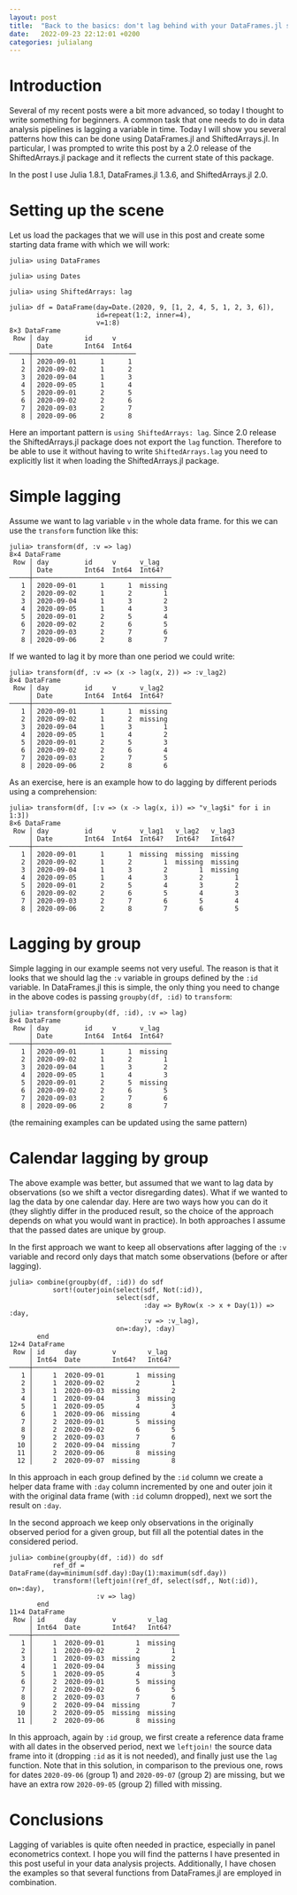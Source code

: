 ```yaml
---
layout: post
title:  "Back to the basics: don't lag behind with your DataFrames.jl skills"
date:   2022-09-23 22:12:01 +0200
categories: julialang
---
```


# Introduction

Several of my recent posts were a bit more advanced, so today I thought to write
something for beginners. A common task that one needs to do in data analysis
pipelines is lagging a variable in time. Today I will show you several patterns
how this can be done using DataFrames.jl and ShiftedArrays.jl. In particular, I
was prompted to write this post by a 2.0 release of the ShiftedArrays.jl package
and it reflects the current state of this package.

In the post I use Julia 1.8.1, DataFrames.jl 1.3.6, and ShiftedArrays.jl 2.0.

# Setting up the scene

Let us load the packages that we will use in this post and create some starting
data frame with which we will work:

```
julia> using DataFrames

julia> using Dates

julia> using ShiftedArrays: lag

julia> df = DataFrame(day=Date.(2020, 9, [1, 2, 4, 5, 1, 2, 3, 6]),
                      id=repeat(1:2, inner=4),
                      v=1:8)
8×3 DataFrame
 Row │ day         id     v
     │ Date        Int64  Int64
─────┼──────────────────────────
   1 │ 2020-09-01      1      1
   2 │ 2020-09-02      1      2
   3 │ 2020-09-04      1      3
   4 │ 2020-09-05      1      4
   5 │ 2020-09-01      2      5
   6 │ 2020-09-02      2      6
   7 │ 2020-09-03      2      7
   8 │ 2020-09-06      2      8
```

Here an important pattern is `using ShiftedArrays: lag`. Since 2.0 release
the ShiftedArrays.jl package does not export the `lag` function. Therefore
to be able to use it without having to write `ShiftedArrays.lag` you need
to explicitly list it when loading the ShiftedArrays.jl package.

# Simple lagging

Assume we want to lag variable `v` in the whole data frame. for this we can
use the `transform` function like this:

```
julia> transform(df, :v => lag)
8×4 DataFrame
 Row │ day         id     v      v_lag
     │ Date        Int64  Int64  Int64?
─────┼───────────────────────────────────
   1 │ 2020-09-01      1      1  missing
   2 │ 2020-09-02      1      2        1
   3 │ 2020-09-04      1      3        2
   4 │ 2020-09-05      1      4        3
   5 │ 2020-09-01      2      5        4
   6 │ 2020-09-02      2      6        5
   7 │ 2020-09-03      2      7        6
   8 │ 2020-09-06      2      8        7
```

If we wanted to lag it by more than one period we could write:

```
julia> transform(df, :v => (x -> lag(x, 2)) => :v_lag2)
8×4 DataFrame
 Row │ day         id     v      v_lag2
     │ Date        Int64  Int64  Int64?
─────┼───────────────────────────────────
   1 │ 2020-09-01      1      1  missing
   2 │ 2020-09-02      1      2  missing
   3 │ 2020-09-04      1      3        1
   4 │ 2020-09-05      1      4        2
   5 │ 2020-09-01      2      5        3
   6 │ 2020-09-02      2      6        4
   7 │ 2020-09-03      2      7        5
   8 │ 2020-09-06      2      8        6
```

As an exercise, here is an example how to do lagging by different periods
using a comprehension:

```
julia> transform(df, [:v => (x -> lag(x, i)) => "v_lag$i" for i in 1:3])
8×6 DataFrame
 Row │ day         id     v      v_lag1   v_lag2   v_lag3
     │ Date        Int64  Int64  Int64?   Int64?   Int64?
─────┼─────────────────────────────────────────────────────
   1 │ 2020-09-01      1      1  missing  missing  missing
   2 │ 2020-09-02      1      2        1  missing  missing
   3 │ 2020-09-04      1      3        2        1  missing
   4 │ 2020-09-05      1      4        3        2        1
   5 │ 2020-09-01      2      5        4        3        2
   6 │ 2020-09-02      2      6        5        4        3
   7 │ 2020-09-03      2      7        6        5        4
   8 │ 2020-09-06      2      8        7        6        5
```

# Lagging by group

Simple lagging in our example seems not very useful. The reason is that it looks
that we should lag the `:v` variable in groups defined by the `:id` variable.
In DataFrames.jl this is simple, the only thing you need to change in the
above codes is passing `groupby(df, :id)` to `transform`:

```
julia> transform(groupby(df, :id), :v => lag)
8×4 DataFrame
 Row │ day         id     v      v_lag
     │ Date        Int64  Int64  Int64?
─────┼───────────────────────────────────
   1 │ 2020-09-01      1      1  missing
   2 │ 2020-09-02      1      2        1
   3 │ 2020-09-04      1      3        2
   4 │ 2020-09-05      1      4        3
   5 │ 2020-09-01      2      5  missing
   6 │ 2020-09-02      2      6        5
   7 │ 2020-09-03      2      7        6
   8 │ 2020-09-06      2      8        7
```

(the remaining examples can be updated using the same pattern)

# Calendar lagging by group

The above example was better, but assumed that we want to lag data by
observations (so we shift a vector disregarding dates). What if we wanted to lag
the data by one calendar day. Here are two ways how you can do it (they slightly
differ in the produced result, so the choice of the approach depends on what you
would want in practice). In both approaches I assume that the passed dates are
unique by group.

In the first approach we want to keep all observations after lagging of the
`:v` variable and record only days that match some observations (before or after
lagging).

```
julia> combine(groupby(df, :id)) do sdf
           sort!(outerjoin(select(sdf, Not(:id)),
                           select(sdf,
                                  :day => ByRow(x -> x + Day(1)) => :day,
                                  :v => :v_lag),
                           on=:day), :day)
       end
12×4 DataFrame
 Row │ id     day         v        v_lag
     │ Int64  Date        Int64?   Int64?
─────┼─────────────────────────────────────
   1 │     1  2020-09-01        1  missing
   2 │     1  2020-09-02        2        1
   3 │     1  2020-09-03  missing        2
   4 │     1  2020-09-04        3  missing
   5 │     1  2020-09-05        4        3
   6 │     1  2020-09-06  missing        4
   7 │     2  2020-09-01        5  missing
   8 │     2  2020-09-02        6        5
   9 │     2  2020-09-03        7        6
  10 │     2  2020-09-04  missing        7
  11 │     2  2020-09-06        8  missing
  12 │     2  2020-09-07  missing        8
```

In this approach in each group defined by the `:id` column we create a helper
data frame with `:day` column incremented by one and outer join it with the
original data frame (with `:id` column dropped), next we sort the result on
`:day`.

In the second approach we keep only observations in the originally observed
period for a given group, but fill all the potential dates in the considered
period.

```
julia> combine(groupby(df, :id)) do sdf
           ref_df = DataFrame(day=minimum(sdf.day):Day(1):maximum(sdf.day))
           transform!(leftjoin!(ref_df, select(sdf,, Not(:id)), on=:day),
                      :v => lag)
       end
11×4 DataFrame
 Row │ id     day         v        v_lag
     │ Int64  Date        Int64?   Int64?
─────┼─────────────────────────────────────
   1 │     1  2020-09-01        1  missing
   2 │     1  2020-09-02        2        1
   3 │     1  2020-09-03  missing        2
   4 │     1  2020-09-04        3  missing
   5 │     1  2020-09-05        4        3
   6 │     2  2020-09-01        5  missing
   7 │     2  2020-09-02        6        5
   8 │     2  2020-09-03        7        6
   9 │     2  2020-09-04  missing        7
  10 │     2  2020-09-05  missing  missing
  11 │     2  2020-09-06        8  missing
```

In this approach, again by `:id` group, we first create a reference data frame
with all dates in the observed period, next we `leftjoin!` the source data frame
into it (dropping `:id` as it is not needed), and finally just use the `lag`
function. Note that in this solution, in comparison to the previous one, rows
for dates `2020-09-06` (group 1) and `2020-09-07` (group 2) are missing, but we
have an extra row `2020-09-05` (group 2) filled with missing.

# Conclusions

Lagging of variables is quite often needed in practice, especially in panel
econometrics context. I hope you will find the patterns I have presented in this
post useful in your data analysis projects. Additionally, I have chosen the
examples so that several functions from DataFrames.jl are employed in
combination.
